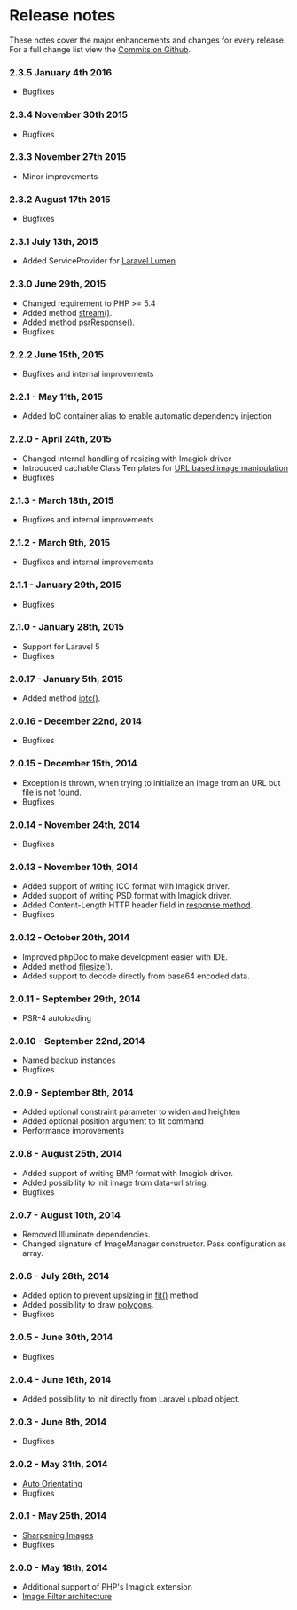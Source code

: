 # Release notes

These notes cover the major enhancements and changes for every release. For a full change list view the [Commits on Github](https://github.com/Intervention/image/commits/master).

### 2.3.5 January 4th 2016

- Bugfixes

### 2.3.4 November 30th 2015

- Bugfixes

### 2.3.3 November 27th 2015

- Minor improvements

### 2.3.2 August 17th 2015

- Bugfixes

### 2.3.1 July 13th, 2015

- Added ServiceProvider for [Laravel Lumen](http://lumen.laravel.com/)

### 2.3.0 June 29th, 2015

- Changed requirement to PHP >= 5.4
- Added method [stream()](/api/stream).
- Added method [psrResponse()](/api/psrResponse).
- Bugfixes

### 2.2.2 June 15th, 2015

- Bugfixes and internal improvements

### 2.2.1 - May 11th, 2015

- Added IoC container alias to enable automatic dependency injection

### 2.2.0 - April 24th, 2015

- Changed internal handling of resizing with Imagick driver
- Introduced cachable Class Templates for [URL based image manipulation](/use/url)
- Bugfixes

### 2.1.3 - March 18th, 2015

- Bugfixes and internal improvements

### 2.1.2 - March 9th, 2015

- Bugfixes and internal improvements

### 2.1.1 - January 29th, 2015

- Bugfixes

### 2.1.0 - January 28th, 2015

- Support for Laravel 5
- Bugfixes

### 2.0.17 - January 5th, 2015

- Added method [iptc()](/api/iptc).

### 2.0.16 - December 22nd, 2014

- Bugfixes

### 2.0.15 - December 15th, 2014

- Exception is thrown, when trying to initialize an image from an URL but file is not found.
- Bugfixes

### 2.0.14 - November 24th, 2014

- Bugfixes

### 2.0.13 - November 10th, 2014

- Added support of writing ICO format with Imagick driver.
- Added support of writing PSD format with Imagick driver.
- Added Content-Length HTTP header field in [response method](/api/response).
- Bugfixes

### 2.0.12 - October 20th, 2014

- Improved phpDoc to make development easier with IDE.
- Added method [filesize()](/api/filesize).
- Added support to decode directly from base64 encoded data.

### 2.0.11 - September 29th, 2014

- PSR-4 autoloading

### 2.0.10 - September 22nd, 2014

- Named [backup](/api/backup) instances
- Bugfixes

### 2.0.9 - September 8th, 2014

- Added optional constraint parameter to widen and heighten
- Added optional position argument to fit command
- Performance improvements

### 2.0.8 - August 25th, 2014

- Added support of writing BMP format with Imagick driver.
- Added possibility to init image from data-url string.
- Bugfixes

### 2.0.7 - August 10th, 2014

- Removed Illuminate dependencies.
- Changed signature of ImageManager constructor. Pass configuration as array.

### 2.0.6 - July 28th, 2014

- Added option to prevent upsizing in [fit()](/api/fit) method.
- Added possibility to draw [polygons](/api/polygon).
- Bugfixes

### 2.0.5 - June 30th, 2014

- Bugfixes

### 2.0.4 - June 16th, 2014

- Added possibility to init directly from Laravel upload object.

### 2.0.3 - June 8th, 2014

- Bugfixes

### 2.0.2 - May 31th, 2014

- [Auto Orientating](/api/orientate)
- Bugfixes

### 2.0.1 - May 25th, 2014

- [Sharpening Images](/api/sharpen)
- Bugfixes

### 2.0.0 - May 18th, 2014

- Additional support of PHP's Imagick extension
- [Image Filter architecture](/use/filters)
